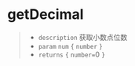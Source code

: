 # getDecimal

> - `description` 获取小数点位数
> - `param` `num` `{` `number` `}`
> - `returns` `{` `number=`0 `}`
